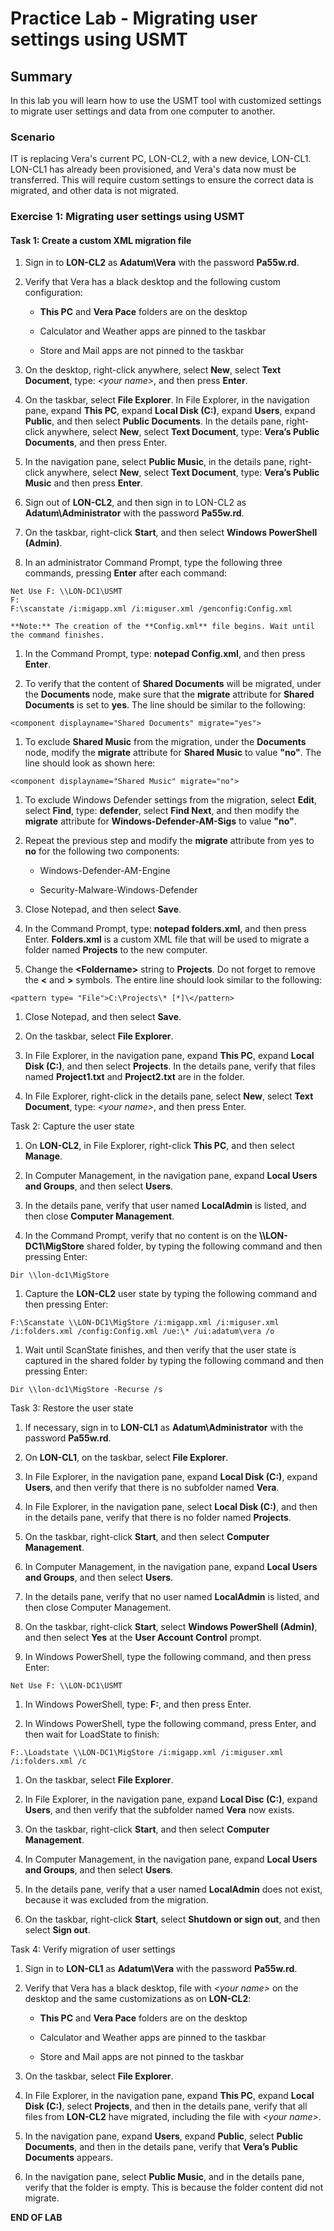 # Practice Lab - Migrating user settings using USMT

## Summary

In this lab you will learn how to use the USMT tool with customized settings to migrate user settings and data from one computer to another.

### Scenario

IT is replacing Vera's current PC, LON-CL2, with a new device, LON-CL1.  LON-CL1 has already been provisioned, and Vera's data now must be transferred.  This will require custom settings to ensure the correct data is migrated, and other data is not migrated.

### Exercise 1: Migrating user settings using USMT

#### Task 1: Create a custom XML migration file

1.  Sign in to **LON-CL2** as **Adatum\\Vera** with the password **Pa55w.rd**.

2.  Verify that Vera has a black desktop and the following custom configuration:

    -   **This PC** and **Vera Pace** folders are on the desktop

    -   Calculator and Weather apps are pinned to the taskbar

    -   Store and Mail apps are not pinned to the taskbar

3.  On the desktop, right-click anywhere, select **New**, select **Text
    Document**, type: *\<your name\>*, and then press **Enter**.

4.  On the taskbar, select **File Explorer**. In File Explorer, in the
    navigation pane, expand **This PC**, expand **Local Disk (C:)**, expand
    **Users**, expand **Public**, and then select **Public Documents**. In the
    details pane, right-click anywhere, select **New**, select **Text
    Document**, type: **Vera’s Public Documents**, and then press Enter.

5.  In the navigation pane, select **Public Music**, in the details pane,
    right-click anywhere, select **New**, select **Text Document**, type:
    **Vera’s Public Music** and then press **Enter**.

6.  Sign out of **LON-CL2**, and then sign in to LON-CL2 as
    **Adatum\\Administrator** with the password **Pa55w.rd**.

7.  On the taskbar, right-click **Start**, and then select **Windows PowerShell
    (Admin)**.

8.  In an administrator Command Prompt, type the following three commands,
    pressing **Enter** after each command:

```
Net Use F: \\LON-DC1\USMT  
F:  
F:\scanstate /i:migapp.xml /i:miguser.xml /genconfig:Config.xml

```
    **Note:** The creation of the **Config.xml** file begins. Wait until the command finishes.

1.  In the Command Prompt, type: **notepad Config.xml**, and then press
    **Enter**.

2.  To verify that the content of **Shared Documents** will be migrated, under
    the **Documents** node, make sure that the **migrate** attribute for
    **Shared Documents** is set to **yes**. The line should be similar to the
    following:

```
<component displayname="Shared Documents" migrate="yes">

```
1.  To exclude **Shared Music** from the migration, under the **Documents**
    node, modify the **migrate** attribute for **Shared Music** to value
    **"no"**. The line should look as shown here:

```
<component displayname="Shared Music" migrate="no">

```
1.  To exclude Windows Defender settings from the migration, select **Edit**,
    select **Find**, type: **defender**, select **Find Next**, and then modify
    the **migrate** attribute for **Windows-Defender-AM-Sigs** to value
    **"no"**.

2.  Repeat the previous step and modify the **migrate** attribute from yes to
    **no** for the following two components:

    -   Windows-Defender-AM-Engine

    -   Security-Malware-Windows-Defender

3.  Close Notepad, and then select **Save**.

4.  In the Command Prompt, type: **notepad folders.xml**, and then press Enter.
    **Folders.xml** is a custom XML file that will be used to migrate a folder
    named **Projects** to the new computer.

5.  Change the **\<Foldername\>** string to **Projects**. Do not forget to
    remove the **\<** and **\>** symbols. The entire line should look similar to
    the following:

```
<pattern type= "File">C:\Projects\* [*]\</pattern>

```
1.  Close Notepad, and then select **Save**.

2.  On the taskbar, select **File Explorer**.

3.  In File Explorer, in the navigation pane, expand **This PC**, expand **Local
    Disk (C:)**, and then select **Projects**. In the details pane, verify that
    files named **Project1.txt** and **Project2.txt** are in the folder.

4.  In File Explorer, right-click in the details pane, select **New**, select
    **Text Document**, type: *\<your name\>*, and then press Enter.

Task 2: Capture the user state

1.  On **LON-CL2**, in File Explorer, right-click **This PC**, and then select
    **Manage**.

2.  In Computer Management, in the navigation pane, expand **Local Users and
    Groups**, and then select **Users**.

3.  In the details pane, verify that user named **LocalAdmin** is listed, and
    then close **Computer Management**.

4.  In the Command Prompt, verify that no content is on the
    **\\\\LON-DC1\\MigStore** shared folder, by typing the following command and
    then pressing Enter:

```
Dir \\lon-dc1\MigStore

```
1.  Capture the **LON-CL2** user state by typing the following command and then
    pressing Enter:

```
F:\Scanstate \\LON-DC1\MigStore /i:migapp.xml /i:miguser.xml
/i:folders.xml /config:Config.xml /ue:\* /ui:adatum\vera /o

```
1.  Wait until ScanState finishes, and then verify that the user state is
    captured in the shared folder by typing the following command and then
    pressing Enter:

```
Dir \\lon-dc1\MigStore -Recurse /s

```

Task 3: Restore the user state

1.  If necessary, sign in to **LON-CL1** as **Adatum\\Administrator** with the
    password **Pa55w.rd**.

2.  On **LON-CL1**, on the taskbar, select **File Explorer**.

3.  In File Explorer, in the navigation pane, expand **Local Disk (C:)**, expand
    **Users**, and then verify that there is no subfolder named **Vera**.

4.  In File Explorer, in the navigation pane, select **Local Disk (C:)**, and
    then in the details pane, verify that there is no folder named **Projects**.

5.  On the taskbar, right-click **Start**, and then select **Computer
    Management**.

6.  In Computer Management, in the navigation pane, expand **Local Users and
    Groups**, and then select **Users**.

7.  In the details pane, verify that no user named **LocalAdmin** is listed, and
    then close Computer Management.

8.  On the taskbar, right-click **Start**, select **Windows PowerShell
    (Admin)**, and then select **Yes** at the **User Account Control** prompt.

9.  In Windows PowerShell, type the following command, and then press Enter:

```
Net Use F: \\LON-DC1\USMT

```
1.  In Windows PowerShell, type: **F:**, and then press Enter.

2.  In Windows PowerShell, type the following command, press Enter, and then
    wait for LoadState to finish:

```
F:.\Loadstate \\LON-DC1\MigStore /i:migapp.xml /i:miguser.xml /i:folders.xml /c

```
1.  On the taskbar, select **File Explorer**.

2.  In File Explorer, in the navigation pane, expand **Local Disc (C:)**, expand
    **Users**, and then verify that the subfolder named **Vera** now exists.

3.  On the taskbar, right-click **Start**, and then select **Computer
    Management**.

4.  In Computer Management, in the navigation pane, expand **Local Users and
    Groups**, and then select **Users**.

5.  In the details pane, verify that a user named **LocalAdmin** does not exist,
    because it was excluded from the migration.

6.  On the taskbar, right-click **Start**, select **Shutdown or sign out**, and
    then select **Sign out**.

Task 4: Verify migration of user settings

1.  Sign in to **LON-CL1** as **Adatum\\Vera** with the password **Pa55w.rd**.

2.  Verify that Vera has a black desktop, file with *\<your name\>* on the
    desktop and the same customizations as on **LON-CL2**:

    -   **This PC** and **Vera Pace** folders are on the desktop

    -   Calculator and Weather apps are pinned to the taskbar

    -   Store and Mail apps are not pinned to the taskbar

3.  On the taskbar, select **File Explorer**.

4.  In File Explorer, in the navigation pane, expand **This PC**, expand **Local
    Disk (C:)**, select **Projects**, and then in the details pane, verify that
    all files from **LON-CL2** have migrated, including the file with *\<your
    name\>*.

5.  In the navigation pane, expand **Users**, expand **Public**, select **Public
    Documents**, and then in the details pane, verify that **Vera’s Public
    Documents** appears.

6.  In the navigation pane, select **Public Music**, and in the details pane,
    verify that the folder is empty. This is because the folder content did not
    migrate.


**END OF LAB**